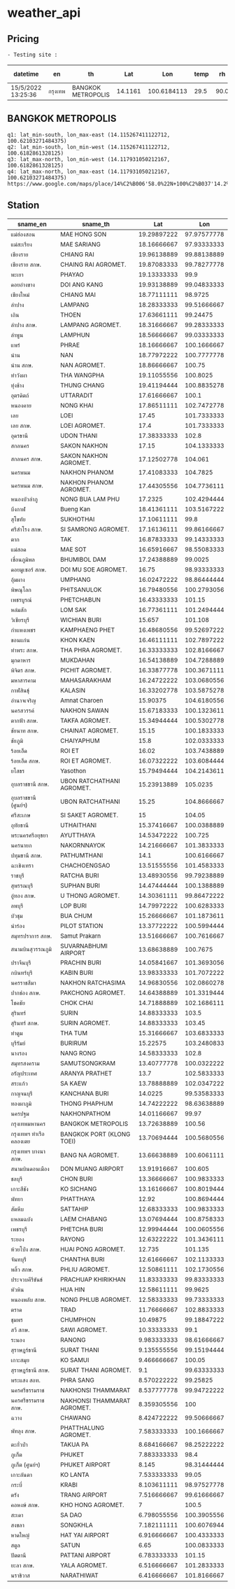 # weather_api

## Pricing
```
- Testing site :
```
|<sup>datetime</sup>|<sup>en</sup>|<sup>th</sup>|<sup>Lat</sup>|<sup>Lon</sup>|<sup>temp</sup>|<sup>rh</sup>|<sup>max lat<br>north</sup>|<sup>min lon<br>west</sup>|<sup>min lat<br>south</sup>|<sup>max lon<br>east</sup>|
| --- | --- | --- | --- | --- | --- | --- | --- | --- | --- | --- |
|<sup>15/5/2022<br>13:25:36</sup>|<sup>กรุงเทพ</sup>|<sup>BANGKOK<br>METROPOLIS</sup>|<sup>14.1161</sup>|<sup>100.6184113</sup>|<sup>29.5</sup>|<sup>90.0</sup>|<sup>14.008696<br>370634665</sup>|<sup>100.61279<br>296875</sup>|<sup>13.98737621<br>4146462</sup>|<sup>100.6347<br>65625</sup>|

## BANGKOK METROPOLIS
```
q1: lat_min-south, lon_max-east (14.115267411122712, 100.62103271484375)
q2: lat_min-south, lon_min-west (14.115267411122712, 100.6182861328125)
q3: lat_max-north, lon_min-west (14.117931050212167, 100.6182861328125)
q4: lat_max-north, lon_max-east (14.117931050212167, 100.62103271484375)
https://www.google.com/maps/place/14%C2%B006'58.0%22N+100%C2%B037'14.2%22E/@14.1161685,100.6206216,21z/data=!4m5!3m4!1s0x0:0xf560973a14063c1b!8m2!3d14.1161!4d100.6206
```					

## Station
|<sup>sname_en</sup>|<sup>sname_th</sup>|<sup>Lat</sup>|<sup>Lon</sup>|
| --- | --- | --- | --- |
|<sup>แม่ฮ่องสอน	</sup>|<sup>MAE HONG SON	</sup>			|<sup>19.29897222</sup>|<sup>97.97577778</sup>|
|<sup>แม่สะเรียง</sup>|<sup>MAE SARIANG		</sup>		|<sup>18.16666667</sup>|<sup>97.93333333</sup>|
|<sup>เชียงราย</sup>|<sup>CHIANG RAI		</sup>			|<sup>19.96138889</sup>|<sup>99.88138889</sup>|
|<sup>เชียงราย สกษ.</sup>|<sup>CHAING RAI AGROMET.	</sup>	|<sup>19.87083333</sup>|<sup>99.78277778</sup>|
|<sup>พะเยา</sup>|<sup>PHAYAO				</sup>		|<sup>19.13333333</sup>|<sup>99.9</sup>
|<sup>ดอยอ่างขาง</sup>|<sup>DOI ANG KANG		</sup>		|<sup>19.93138889</sup>|<sup>99.04833333</sup>|
|<sup>เชียงใหม่</sup>|<sup>CHIANG MAI</sup>					|<sup>18.77111111</sup>|<sup>98.9725</sup>|
|<sup>ลำปาง</sup>|<sup>LAMPANG	</sup>				|<sup>18.28333333</sup>|<sup>99.51666667</sup>|
|<sup>เถิน</sup>|<sup>THOEN		</sup>				|<sup>17.63661111</sup>|<sup>99.24475</sup>|
|<sup>ลำปาง สกษ.</sup>|<sup>LAMPANG AGROMET.</sup>			|<sup>18.31666667</sup>|<sup>99.28333333</sup>|
|<sup>ลำพูน</sup>|<sup>LAMPHUN		</sup>			|<sup>18.56666667</sup>|<sup>99.03333333|
|<sup>แพร่</sup>|<sup>PHRAE		</sup>				|<sup>18.16666667</sup>|<sup>100.1666667|
|<sup>น่าน</sup>|<sup>NAN		</sup>				|<sup>18.77972222</sup>|<sup>100.7777778|
|<sup>น่าน สกษ.</sup>|<sup>NAN AGROMET.	</sup>			|<sup>18.86666667</sup>|<sup>100.75|
|<sup>ท่าวังผา</sup>|<sup>THA WANGPHA</sup>				|<sup>19.11055556</sup>|<sup>100.8025|
|<sup>ทุ่งช้าง</sup>|<sup>THUNG CHANG</sup>				|<sup>19.41194444</sup>|<sup>100.8835278|
|<sup>อุตรดิตถ์</sup>|<sup>UTTARADIT	</sup>				|<sup>17.61666667</sup>|<sup>100.1|
|<sup>หนองคาย</sup>|<sup>NONG KHAI	</sup>				|<sup>17.86511111</sup>|<sup>102.7472778|
|<sup>เลย</sup>|<sup>LOEI		</sup>				|<sup>17.45</sup>|<sup>101.7333333|
|<sup>เลย สกษ.</sup>|<sup>LOEI AGROMET.</sup>				|<sup>17.4</sup>|<sup>101.7333333|
|<sup>อุดรธานี</sup>|<sup>UDON THANI	</sup>				|<sup>17.38333333</sup>|<sup>102.8|
|<sup>สกลนคร</sup>|<sup>SAKON NAKHON	</sup>			|<sup>17.15</sup>|<sup>104.1333333|
|<sup>สกลนคร สกษ.</sup>|<sup>SAKON NAKHON AGROMET.</sup>		|<sup>17.12502778</sup>|<sup>104.061|
|<sup>นครพนม</sup>|<sup>NAKHON PHANOM	</sup>			|<sup>17.41083333</sup>|<sup>104.7825|
|<sup>นครพนม สกษ.</sup>|<sup>NAKHON PHANOM AGROMET.	</sup>	|<sup>17.44305556</sup>|<sup>104.7736111|
|<sup>หนองบัวลำภู</sup>|<sup>NONG BUA LAM PHU	</sup>		|<sup>17.2325</sup>|<sup>102.4294444|
|<sup>บึงกาฬ</sup>|<sup>Bueng Kan		</sup>			|<sup>18.41361111</sup>|<sup>103.5167222|
|<sup>สุโขทัย</sup>|<sup>SUKHOTHAI		</sup>			|<sup>17.10611111</sup>|<sup>99.8|
|<sup>ศรีสำโรง สกษ.</sup>|<sup>SI SAMRONG AGROMET.	</sup>	|<sup>17.16136111</sup>|<sup>99.86166667|
|<sup>ตาก</sup>|<sup>TAK		</sup>				|<sup>16.87833333</sup>|<sup>99.14333333|
|<sup>แม่สอด</sup>|<sup>MAE SOT</sup>					|<sup>16.65916667</sup>|<sup>98.55083333|
|<sup>เขื่อนภูมิพล</sup>|<sup>BHUMIBOL DAM		</sup>		|<sup>17.24388889</sup>|<sup>99.0025|
|<sup>ดอยมูเซอร์ สกษ.</sup>|<sup>DOI MU SOE AGROMET.	</sup>	|<sup>16.75</sup>|<sup>98.93333333|
|<sup>อุ้มผาง</sup>|<sup>UMPHANG</sup>					|<sup>16.02472222</sup>|<sup>98.86444444|
|<sup>พิษณุโลก</sup>|<sup>PHITSANULOK	</sup>			|<sup>16.79480556</sup>|<sup>100.2793056|
|<sup>เพชรบูรณ์</sup>|<sup>PHETCHABUN	</sup>				|<sup>16.43333333</sup>|<sup>101.15|
|<sup>หล่มสัก</sup>|<sup>LOM SAK</sup>					|<sup>16.77361111</sup>|<sup>101.2494444|
|<sup>วิเชียรบุรี</sup>|<sup>WICHIAN BURI</sup>				|<sup>15.657</sup>|<sup>101.108|
|<sup>กำแพงเพชร</sup>	|<sup>KAMPHAENG PHET	</sup>			|<sup>16.48680556</sup>|<sup>99.52697222|
|<sup>ขอนแก่น	</sup>		|<sup>KHON KAEN		</sup>			|<sup>16.46111111</sup>|<sup>102.7897222|
|<sup>ท่าพระ สกษ.	</sup>		|<sup>THA PHRA AGROMET.	</sup>		|<sup>16.33333333</sup>|<sup>102.8166667|
|<sup>มุกดาหาร		</sup>	|<sup>MUKDAHAN	</sup>				|<sup>16.54138889</sup>|<sup>104.7288889|
|<sup>พิจิตร สกษ.	</sup>		|<sup>PICHIT AGROMET.	</sup>		|<sup>16.33877778</sup>|<sup>100.3671111|
|<sup>มหาสารคาม		</sup>	|<sup>MAHASARAKHAM</sup>				|<sup>16.24722222</sup>|<sup>103.0680556|
|<sup>กาฬสินธุ์		</sup>	|<sup>KALASIN		</sup>			|<sup>16.33202778</sup>|<sup>103.5875278|
|<sup>อำนาจเจริญ	</sup>		|<sup>Amnat Charoen		</sup>		|<sup>15.90375</sup>|<sup>104.6180556|
|<sup>นครสวรรค์ 	</sup>		|<sup>NAKHON SAWAN				|<sup>15.67183333</sup>|<sup>100.1323611|
|<sup>ตากฟ้า สกษ.	</sup>	|<sup>TAKFA AGROMET.	</sup>			|<sup>15.34944444</sup>|<sup>100.5302778|
|<sup>ชัยนาท สกษ.	</sup>	|<sup>CHAINAT AGROMET.</sup>			|<sup>15.15</sup>|<sup>100.1833333|
|<sup>ชัยภูมิ	</sup>		|<sup>CHAIYAPHUM</sup>					|<sup>15.8</sup>|<sup>102.0333333|
|<sup>ร้อยเอ็ด	</sup>		|<sup>ROI ET	</sup>					|<sup>16.02</sup>|<sup>103.7438889|
|<sup>ร้อยเอ็ด สกษ.	</sup>	|<sup>ROI ET AGROMET.	</sup>		|<sup>16.07322222</sup>|<sup>103.6084444|
|<sup>ยโสธร	</sup>		|<sup>Yasothon	</sup>				|<sup>15.79494444</sup>|<sup>104.2143611|
|<sup>อุบลราชธานี สกษ.	</sup>	|<sup>UBON RATCHATHANI AGROMET.</sup>	|<sup>15.23913889</sup>|<sup>105.0235|
|<sup>อุบลราชธานี (ศูนย์ฯ)	</sup>	|<sup>UBON RATCHATHANI	</sup>		|<sup>15.25</sup>|<sup>104.8666667|
|<sup>ศรีสะเกษ		</sup>	|<sup>SI SAKET AGROMET.		</sup>	|<sup>15</sup>|<sup>104.05|
|<sup>อุทัยธานี	</sup>		|<sup>UTHAITHANI		</sup>			|<sup>15.37416667</sup>|<sup>100.0388889|
|<sup>พระนครศรีอยุธยา	</sup>	|<sup>AYUTTHAYA		</sup>			|<sup>14.53472222</sup>|<sup>100.725|
|<sup>นครนายก	</sup>		|<sup>NAKORNNAYOK	</sup>			|<sup>14.21666667</sup>|<sup>101.3833333|
|<sup>ปทุมธานี สกษ.	</sup>	|<sup>PATHUMTHANI	</sup>			|<sup>14.1</sup>|<sup>100.6166667|
|<sup>ฉะเชิงเทรา	</sup>		|<sup>CHACHOENGSAO	</sup>			|<sup>13.51555556</sup>|<sup>101.4583333|
|<sup>ราชบุรี	</sup>		|<sup>RATCHA BURI	</sup>			|<sup>13.48930556</sup>|<sup>99.79238889|
|<sup>สุพรรณบุรี	</sup>		|<sup>SUPHAN BURI		</sup>		|<sup>14.47444444</sup>|<sup>100.1388889|
|<sup>อู่ทอง สกษ.	</sup>		|<sup>U THONG AGROMET.	</sup>		|<sup>14.30361111</sup>|<sup>99.86472222|
|<sup>ลพบุรี	</sup>			|<sup>LOP BURI		</sup>		|<sup>14.79972222</sup>|<sup>100.6283333|<sup>
|<sup>บัวชุม  	</sup>		|<sup>BUA CHUM		</sup>			|<sup>15.26666667</sup>|<sup>101.1873611|<sup>
|<sup>นำร่อง</sup>			|<sup>PILOT STATION		</sup>		|<sup>13.37722222</sup>|<sup>100.5994444|<sup>
|<sup>สมุทรปราการ สกษ.	</sup>	|<sup>Samut Prakarn		</sup>		|<sup>13.51666667</sup>|<sup>100.7616667|<sup>
|<sup>สนามบินสุวรรณภูมิ	</sup>	|<sup>SUVARNABHUMI AIRPORT	</sup>	|<sup>13.68638889</sup>|<sup>100.7675|<sup>
|<sup>ปราจีนบุรี		</sup>	|<sup>PRACHIN BURI		</sup>		|<sup>14.05841667</sup>|<sup>101.3693056|<sup>
|<sup>กบินทร์บุรี		</sup>	|<sup>KABIN BURI	</sup>				|<sup>13.98333333</sup>|<sup>101.7072222|<sup>
|<sup>นครราชสีมา	</sup>		|<sup>NAKHON RATCHASIMA		</sup>	|<sup>14.96830556</sup>|<sup>102.0860278|<sup>
|<sup>ปากช่อง สกษ.	</sup>	|<sup>PAKCHONG AGROMET.	</sup>		|<sup>14.64388889</sup>|<sup>101.3319444|<sup>
|<sup>โชคชัย		</sup>	|<sup>CHOK CHAI	</sup>				|<sup>14.71888889</sup>|<sup>102.1686111|<sup>
|<sup>สุรินทร์	</sup>		|<sup>SURIN		</sup>				|<sup>14.88333333</sup>|<sup>103.5|<sup>
|<sup>สุรินทร์ สกษ.</sup>			|<sup>SURIN AGROMET.	</sup>			|<sup>14.88333333</sup>|<sup>103.45|<sup>
|<sup>ท่าตูม	</sup>			|<sup>THA TUM	</sup>				|<sup>15.31666667</sup>|<sup>103.6833333|<sup>
|<sup>บุรีรัมย์	</sup>		|<sup>BURIRUM		</sup>			|<sup>15.22575</sup>|<sup>103.2480833|<sup>
|<sup>นางรอง	</sup>		|<sup>NANG RONG		</sup>			|<sup>14.58333333</sup>|<sup>102.8|<sup>
|<sup>สมุทรสงคราม</sup>			|<sup>SAMUTSONGKRAM	</sup>			|<sup>13.40777778</sup>|<sup>100.0322222|<sup>
|<sup>อรัญประเทศ		</sup>	|<sup>ARANYA PRATHET	</sup>			|<sup>13.7</sup>|<sup>102.5833333|<sup>
|<sup>สระแก้ว	</sup>		|<sup>SA KAEW			</sup>		|<sup>13.78888889</sup>|<sup>102.0347222|<sup>
|<sup>กาญจนบุรี		</sup>	|<sup>KANCHANA BURI		</sup>		|<sup>14.0225</sup>|<sup>99.53583333|<sup>
|<sup>ทองผาภูมิ	</sup>		|<sup>THONG PHAPHUM		</sup>		|<sup>14.74222222</sup>|<sup>98.63638889|<sup>
|<sup>นครปฐม	</sup>		|<sup>NAKHONPATHOM		</sup>		|<sup>14.01166667</sup>|<sup>99.97|<sup>
|<sup>กรุงเทพมหานคร	</sup>	|<sup>BANGKOK METROPOLIS</sup>			|<sup>13.72638889</sup>|<sup>100.56|<sup>
|<sup>กรุงเทพฯ ท่าเรือคลองเตย</sup>	|<sup>BANGKOK PORT (KLONG TOEI)	</sup>|<sup>13.70694444</sup>|<sup>100.5680556|<sup>
|<sup>กรุงเทพฯ บางนา สกษ.</sup>	|<sup>BANG NA AGROMET.	</sup>		|<sup>13.66638889</sup>|<sup>100.6061111|<sup>
|<sup>สนามบินดอนเมือง	</sup>	|<sup>DON MUANG AIRPORT	</sup>		|<sup>13.91916667</sup>|<sup>100.605|<sup>
|<sup>ชลบุรี	</sup>			|<sup>CHON BURI		</sup>			|<sup>13.36666667</sup>|<sup>100.9833333|<sup>
|<sup>เกาะสีชัง	</sup>		|<sup>KO SICHANG	</sup>				|<sup>13.16166667</sup>|<sup>100.8019444|<sup>
|<sup>พัทยา</sup>				|<sup>PHATTHAYA		</sup>			|<sup>12.92</sup>|<sup>100.8694444|<sup>
|<sup>สัตหีบ	</sup>		|<sup>SATTAHIP		</sup>			|<sup>12.68333333</sup>|<sup>100.9833333|<sup>
|<sup>แหลมฉบัง	</sup>		|<sup>LAEM CHABANG	</sup>			|<sup>13.07694444</sup>|<sup>100.8758333|<sup>
|<sup>เพชรบุรี	</sup>		|<sup>PHETCHA BURI	</sup>			|<sup>12.99944444</sup>|<sup>100.0605556|<sup>
|<sup>ระยอง	</sup>			|<sup>RAYONG		</sup>				|<sup>12.63222222</sup>|<sup>101.3436111|<sup>
|<sup>ห้วยโป่ง สกษ.</sup>		|<sup>HUAI PONG AGROMET.</sup>			|<sup>12.735</sup>|<sup>101.135|<sup>
|<sup>จันทบุรี	</sup>		|<sup>CHANTHA BURI	</sup>			|<sup>12.61666667</sup>|<sup>102.1133333|<sup>
|<sup>พลิ้ว สกษ.		</sup>	|<sup>PHLIU  AGROMET.</sup>			|<sup>12.50861111</sup>|<sup>102.1730556|<sup>
|<sup>ประจวบคีรีขันธ์	</sup>	|<sup>PRACHUAP KHIRIKHAN	</sup>		|<sup>11.83333333</sup>|<sup>99.83333333|<sup>
|<sup>หัวหิน	</sup>			|<sup>HUA HIN	</sup>				|<sup>12.58611111</sup>|<sup>99.9625|<sup>
|<sup>หนองพลับ สกษ.	</sup>	|<sup>NONG PHLUB AGROMET.	</sup>	|<sup>12.58333333</sup>|<sup>99.73333333|<sup>
|<sup>ตราด	</sup>			|<sup>TRAD		</sup>				|<sup>11.76666667</sup>|<sup>102.8833333|<sup>
|<sup>ชุมพร	</sup>		|<sup>CHUMPHON		</sup>			|<sup>10.49875</sup>|<sup>99.18847222|<sup>
|<sup>สวี สกษ.	</sup>		|<sup>SAWI AGROMET.		</sup>		|<sup>10.33333333</sup>|<sup>99.1|<sup>
|<sup>ระนอง	</sup>		|<sup>RANONG	</sup>					|<sup>9.983333333</sup>|<sup>98.61666667|<sup>
|<sup>สุราษฎร์ธานี	</sup>		|<sup>SURAT THANI</sup>				|<sup>9.135555556</sup>|<sup>99.15194444|<sup>
|<sup>เกาะสมุย		</sup>	|<sup>KO SAMUI		</sup>			|<sup>9.466666667</sup>|<sup>100.05|<sup>
|<sup>สุราษฎร์ธานี สกษ.	</sup>	|<sup>SURAT THANI AGROMET.	</sup>	|<sup>9.1</sup>|<sup>99.63333333|<sup>
|<sup>พระแสง สอท.	</sup>	|<sup>PHRA SANG		</sup>			|<sup>8.570222222</sup>|<sup>99.25825|<sup>
|<sup>นครศรีธรรมราช	</sup>	|<sup>NAKHONSI THAMMARAT	</sup>		|<sup>8.537777778</sup>|<sup>99.94722222|<sup>
|<sup>นครศรีธรรมราช สกษ.</sup>	|<sup>NAKHONSI THAMMARAT AGROMET.</sup>|<sup>8.359305556</sup>|<sup>100|<sup>
|<sup>ฉวาง	</sup>			|<sup>CHAWANG	</sup>				|<sup>8.424722222</sup>|<sup>99.50666667|<sup>
|<sup>พัทลุง สกษ.	</sup>		|<sup>PHATTHALUNG AGROMET.	</sup>	|<sup>7.583333333</sup>|<sup>100.1666667|<sup>
|<sup>ตะกั่วป่า	</sup>		|<sup>TAKUA PA	</sup>				|<sup>8.684166667</sup>|<sup>98.25222222|<sup>
|<sup>ภูเก็ต	</sup>			|<sup>PHUKET</sup>						|<sup>7.883333333</sup>|<sup>98.4|<sup>
|<sup>ภูเก็ต (ศูนย์ฯ)	</sup>	|<sup>PHUKET AIRPORT	</sup>			|<sup>8.145</sup>|<sup>98.31444444|<sup>
|<sup>เกาะลันตา	</sup>		|<sup>KO LANTA	</sup>				|<sup>7.533333333</sup>|<sup>99.05|<sup>
|<sup>กระบี่	</sup>			|<sup>KRABI	</sup>					|<sup>8.103611111</sup>|<sup>98.97527778|<sup>
|<sup>ตรัง	</sup>			|<sup>TRANG AIRPORT		</sup>		|<sup>7.516666667</sup>|<sup>99.61666667|<sup>
|<sup>คอหงษ์ สกษ.</sup>			|<sup>KHO HONG AGROMET.	</sup>		|<sup>7|<sup>100.5</sup>|<sup>
|<sup>สะเดา	</sup>		|<sup>SA DAO	</sup>					|<sup>6.798055556</sup>|<sup>100.3905556|<sup>
|<sup>สงขลา	</sup>		|<sup>SONGKHLA	</sup>				|<sup>7.182111111</sup>|<sup>100.6076944|<sup>
|<sup>หาดใหญ่	</sup>		|<sup>HAT YAI AIRPORT</sup>			|<sup>6.916666667</sup>|<sup>100.4333333|<sup>
|<sup>สตูล	</sup>			|<sup>SATUN		</sup>				|<sup>6.65</sup>|<sup>100.0833333|<sup>
|<sup>ปัตตานี	</sup>		|<sup>PATTANI AIRPORT	</sup>		|<sup>6.783333333</sup>|<sup>101.15|<sup>
|<sup>ยะลา สกษ.	</sup>		|<sup>YALA AGROMET.</sup>				|<sup>6.516666667</sup>|<sup>101.2833333|<sup>
|<sup>นราธิวาส	</sup>		|<sup>NARATHIWAT</sup>					|<sup>6.416666667</sup>|<sup>101.8166667|<sup>
